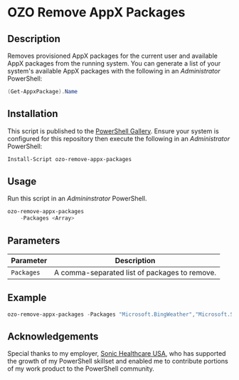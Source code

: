 # OZO Remove AppX Packages

## Description
Removes provisioned AppX packages for the current user and available AppX packages from the running system. You can generate a list of your system's available AppX packages with the following in an _Administrator_ PowerShell:
```powershell
(Get-AppxPackage).Name
```

## Installation
This script is published to the [PowerShell Gallery](https://learn.microsoft.com/en-us/powershell/scripting/gallery/overview?view=powershell-5.1). Ensure your system is configured for this repository then execute the following in an _Administrator_ PowerShell:

```powershell
Install-Script ozo-remove-appx-packages
```

## Usage
Run this script in an _Admininstrator_ PowerShell.
```powershell
ozo-remove-appx-packages
    -Packages <Array>
```

## Parameters
|Parameter|Description|
|---------|-----------|
|`Packages`|A comma-separated list of packages to remove.|

## Example
```powershell
ozo-remove-appx-packages -Packages "Microsoft.BingWeather","Microsoft.SkypeApp","Microsoft.ZuneMusic"
```

## Acknowledgements
Special thanks to my employer, [Sonic Healthcare USA](https://sonichealthcareusa.com), who has supported the growth of my PowerShell skillset and enabled me to contribute portions of my work product to the PowerShell community.
